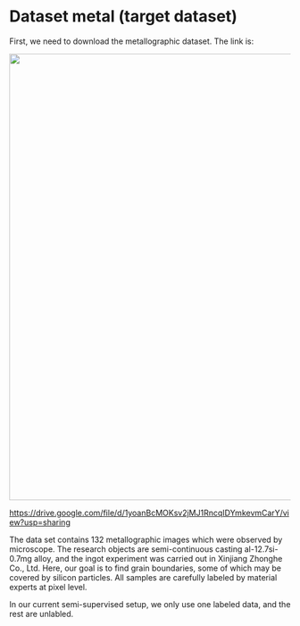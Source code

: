 # Dataset metal (target dataset)
First, we need to download the metallographic dataset. The link is:

<img src="https://thumbnail0.baidupcs.com/thumbnail/2f91bb634pa25a444c236cf1e10e0a67?fid=711164114-250528-127502541109328&rt=pr&sign=FDTAER-DCb740ccc5511e5e8fedcff06b081203-Xrgx6sJgY3loZAs8LVy08QvDoFg%3d&expires=8h&chkbd=0&chkv=0&dp-logid=1462873612331461073&dp-callid=0&time=1614877200&size=c10000_u10000&quality=90&vuk=711164114&ft=image" width="800">

https://drive.google.com/file/d/1yoanBcMOKsv2jMJ1RncqIDYmkevmCarY/view?usp=sharing

The data set contains 132 metallographic images which were observed by microscope. 
The research objects are semi-continuous casting al-12.7si-0.7mg alloy, 
and the ingot experiment was carried out in Xinjiang Zhonghe Co., Ltd. 
Here, our goal is to find grain boundaries, some of which may be covered by silicon particles.
All samples are carefully labeled by material experts at pixel level. 


In our current semi-supervised setup, we only use one labeled data, and the rest are unlabled.
